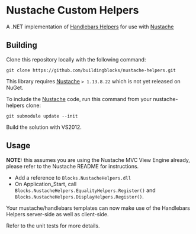 Nustache Custom Helpers
================

A .NET implementation of [Handlebars Helpers](https://github.com/danharper/Handlebars-Helpers) for use with [Nustache](https://github.com/jdiamond/Nustache)

## Building

Clone this repository locally with the following command:

    git clone https://github.com/buildingblocks/nustache-helpers.git

This library requires [Nustache](https://github.com/jdiamond/Nustache) `> 1.13.8.22` which is not yet released on NuGet.

To include the [Nustache](https://github.com/jdiamond/Nustache) code, run this command from your nustache-helpers clone:

    git submodule update --init

Build the solution with VS2012.

## Usage
**NOTE:** this assumes you are using the Nustache MVC View Engine already, please refer to the Nustache README for instructions.

- Add a reference to `Blocks.NustacheHelpers.dll`
- On Application_Start, call `Blocks.NustacheHelpers.EqualityHelpers.Register()` and `Blocks.NustacheHelpers.DisplayHelpers.Register()`.

Your mustache/handlebars templates can now make use of the Handlebars Helpers server-side as well as client-side.

Refer to the unit tests for more details.